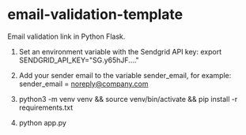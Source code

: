 # email-validation-template
Email validation link in Python Flask.

1. Set an environment variable with the Sendgrid API key:
export SENDGRID_API_KEY="SG.y65hJF...."

2. Add your sender email to the variable sender_email, for example:
sender_email = noreply@company.com 

3. python3 -m venv venv && source venv/bin/activate && pip install -r requirements.txt

4. python app.py